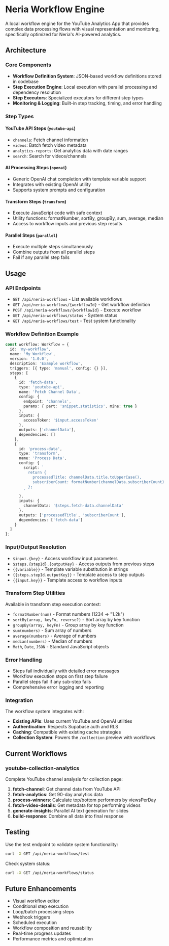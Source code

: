# Neria Workflow Engine

A local workflow engine for the YouTube Analytics App that provides complex data processing flows with visual representation and monitoring, specifically optimized for Neria's AI-powered analytics.

## Architecture

### Core Components

- **Workflow Definition System**: JSON-based workflow definitions stored in codebase
- **Step Execution Engine**: Local execution with parallel processing and dependency resolution
- **Step Executors**: Specialized executors for different step types
- **Monitoring & Logging**: Built-in step tracking, timing, and error handling

### Step Types

#### YouTube API Steps (`youtube-api`)
- `channels`: Fetch channel information
- `videos`: Batch fetch video metadata
- `analytics-reports`: Get analytics data with date ranges
- `search`: Search for videos/channels

#### AI Processing Steps (`openai`)
- Generic OpenAI chat completion with template variable support
- Integrates with existing OpenAI utility
- Supports system prompts and configuration

#### Transform Steps (`transform`)
- Execute JavaScript code with safe context
- Utility functions: formatNumber, sortBy, groupBy, sum, average, median
- Access to workflow inputs and previous step results

#### Parallel Steps (`parallel`)
- Execute multiple steps simultaneously
- Combine outputs from all parallel steps
- Fail if any parallel step fails

## Usage

### API Endpoints

- `GET /api/neria-workflows` - List available workflows
- `GET /api/neria-workflows/{workflowId}` - Get workflow definition
- `POST /api/neria-workflows/{workflowId}` - Execute workflow
- `GET /api/neria-workflows/status` - System status
- `GET /api/neria-workflows/test` - Test system functionality

### Workflow Definition Example

```typescript
const workflow: Workflow = {
  id: 'my-workflow',
  name: 'My Workflow',
  version: '1.0.0',
  description: 'Example workflow',
  triggers: [{ type: 'manual', config: {} }],
  steps: [
    {
      id: 'fetch-data',
      type: 'youtube-api',
      name: 'Fetch Channel Data',
      config: {
        endpoint: 'channels',
        params: { part: 'snippet,statistics', mine: true }
      },
      inputs: {
        accessToken: '$input.accessToken'
      },
      outputs: ['channelData'],
      dependencies: []
    },
    {
      id: 'process-data',
      type: 'transform',
      name: 'Process Data',
      config: {
        script: `
          return {
            processedTitle: channelData.title.toUpperCase(),
            subscriberCount: formatNumber(channelData.subscriberCount)
          };
        `
      },
      inputs: {
        channelData: '$steps.fetch-data.channelData'
      },
      outputs: ['processedTitle', 'subscriberCount'],
      dependencies: ['fetch-data']
    }
  ]
};
```

### Input/Output Resolution

- `$input.{key}` - Access workflow input parameters
- `$steps.{stepId}.{outputKey}` - Access outputs from previous steps
- `{{variable}}` - Template variable substitution in strings
- `{{steps.stepId.outputKey}}` - Template access to step outputs
- `{{input.key}}` - Template access to workflow inputs

### Transform Step Utilities

Available in transform step execution context:

- `formatNumber(num)` - Format numbers (1234 → "1.2k")
- `sortBy(array, keyFn, reverse?)` - Sort array by key function
- `groupBy(array, keyFn)` - Group array by key function
- `sum(numbers)` - Sum array of numbers
- `average(numbers)` - Average of numbers
- `median(numbers)` - Median of numbers
- `Math`, `Date`, `JSON` - Standard JavaScript objects

### Error Handling

- Steps fail individually with detailed error messages
- Workflow execution stops on first step failure
- Parallel steps fail if any sub-step fails
- Comprehensive error logging and reporting

### Integration

The workflow system integrates with:

- **Existing APIs**: Uses current YouTube and OpenAI utilities
- **Authentication**: Respects Supabase auth and RLS
- **Caching**: Compatible with existing cache strategies
- **Collection System**: Powers the `/collection` preview with workflows

## Current Workflows

### youtube-collection-analytics

Complete YouTube channel analysis for collection page:

1. **fetch-channel**: Get channel data from YouTube API
2. **fetch-analytics**: Get 90-day analytics data
3. **process-winners**: Calculate top/bottom performers by viewsPerDay
4. **fetch-video-details**: Get metadata for top performing videos
5. **generate-insights**: Parallel AI text generation for slides
6. **build-response**: Combine all data into final response

## Testing

Use the test endpoint to validate system functionality:

```bash
curl -X GET /api/neria-workflows/test
```

Check system status:

```bash
curl -X GET /api/neria-workflows/status
```

## Future Enhancements

- Visual workflow editor
- Conditional step execution
- Loop/batch processing steps
- Webhook triggers
- Scheduled execution
- Workflow composition and reusability
- Real-time progress updates
- Performance metrics and optimization
